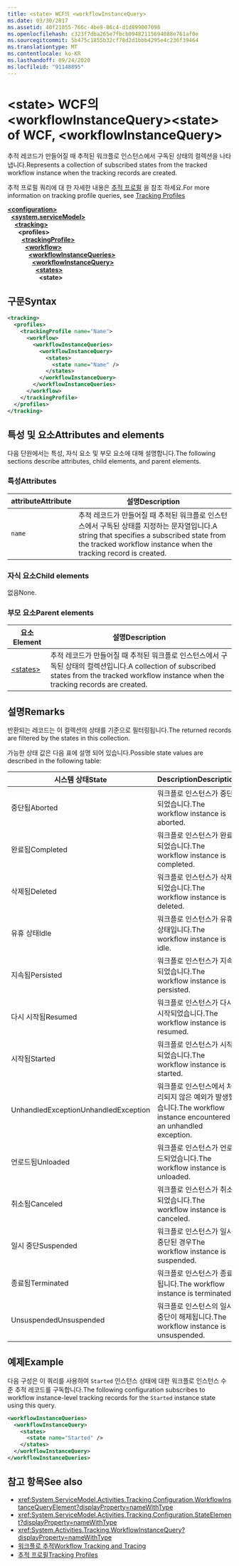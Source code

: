 ```yaml
---
title: <state> WCF의 <workflowInstanceQuery>
ms.date: 03/30/2017
ms.assetid: 40f21055-766c-4be9-86c4-d1d899007098
ms.openlocfilehash: c323f7dba265e7fbcb09482115694088e761af0e
ms.sourcegitcommit: 5b475c1855b32cf78d2d1bbb4295e4c236f39464
ms.translationtype: MT
ms.contentlocale: ko-KR
ms.lasthandoff: 09/24/2020
ms.locfileid: "91148895"
---
```

# <a name="state-of-wcf-workflowinstancequery"></a><span data-ttu-id="e5012-102">\<state> WCF의 \<workflowInstanceQuery></span><span class="sxs-lookup"><span data-stu-id="e5012-102">\<state> of WCF, \<workflowInstanceQuery></span></span>

<span data-ttu-id="e5012-103">추적 레코드가 만들어질 때 추적된 워크플로 인스턴스에서 구독된 상태의 컬렉션을 나타냅니다.</span><span class="sxs-lookup"><span data-stu-id="e5012-103">Represents a collection of subscribed states from the tracked workflow instance when the tracking records are created.</span></span>  
  
 <span data-ttu-id="e5012-104">추적 프로필 쿼리에 대 한 자세한 내용은 [추적 프로필](../../../windows-workflow-foundation/tracking-profiles.md) 을 참조 하세요.</span><span class="sxs-lookup"><span data-stu-id="e5012-104">For more information on tracking profile queries, see [Tracking Profiles](../../../windows-workflow-foundation/tracking-profiles.md)</span></span>  
  
[**\<configuration>**](../configuration-element.md)\
&nbsp;&nbsp;[**\<system.serviceModel>**](system-servicemodel.md)\
&nbsp;&nbsp;&nbsp;&nbsp;[**\<tracking>**](tracking-of-wcf.md)\
&nbsp;&nbsp;&nbsp;&nbsp;&nbsp;&nbsp;**\<profiles>**\
&nbsp;&nbsp;&nbsp;&nbsp;&nbsp;&nbsp;&nbsp;&nbsp;[**\<trackingProfile>**](trackingprofile-of-wcf.md)\
&nbsp;&nbsp;&nbsp;&nbsp;&nbsp;&nbsp;&nbsp;&nbsp;&nbsp;&nbsp;[**\<workflow>**](workflow-of-wcf.md)\
&nbsp;&nbsp;&nbsp;&nbsp;&nbsp;&nbsp;&nbsp;&nbsp;&nbsp;&nbsp;&nbsp;&nbsp;[**\<workflowInstanceQueries>**](workflowinstancequeries-of-wcf.md)\
&nbsp;&nbsp;&nbsp;&nbsp;&nbsp;&nbsp;&nbsp;&nbsp;&nbsp;&nbsp;&nbsp;&nbsp;&nbsp;&nbsp;[**\<workflowInstanceQuery>**](workflowinstancequery-of-wcf.md)\
&nbsp;&nbsp;&nbsp;&nbsp;&nbsp;&nbsp;&nbsp;&nbsp;&nbsp;&nbsp;&nbsp;&nbsp;&nbsp;&nbsp;&nbsp;&nbsp;[**\<states>**](states-of-wcf-workflowinstancequery.md)\
&nbsp;&nbsp;&nbsp;&nbsp;&nbsp;&nbsp;&nbsp;&nbsp;&nbsp;&nbsp;&nbsp;&nbsp;&nbsp;&nbsp;&nbsp;&nbsp;&nbsp;&nbsp;**\<state>**  
  
## <a name="syntax"></a><span data-ttu-id="e5012-105">구문</span><span class="sxs-lookup"><span data-stu-id="e5012-105">Syntax</span></span>  
  
```xml  
<tracking>
  <profiles>
    <trackingProfile name="Name">
      <workflow>
        <workflowInstanceQueries>
          <workflowInstanceQuery>
            <states>
              <state name="Name" />
            </states>
          </workflowInstanceQuery>
        </workflowInstanceQueries>
      </workflow>
    </trackingProfile>
  </profiles>
</tracking>
```  
  
## <a name="attributes-and-elements"></a><span data-ttu-id="e5012-106">특성 및 요소</span><span class="sxs-lookup"><span data-stu-id="e5012-106">Attributes and elements</span></span>

<span data-ttu-id="e5012-107">다음 단원에서는 특성, 자식 요소 및 부모 요소에 대해 설명합니다.</span><span class="sxs-lookup"><span data-stu-id="e5012-107">The following sections describe attributes, child elements, and parent elements.</span></span>
  
### <a name="attributes"></a><span data-ttu-id="e5012-108">특성</span><span class="sxs-lookup"><span data-stu-id="e5012-108">Attributes</span></span>

|<span data-ttu-id="e5012-109">attribute</span><span class="sxs-lookup"><span data-stu-id="e5012-109">Attribute</span></span>|<span data-ttu-id="e5012-110">설명</span><span class="sxs-lookup"><span data-stu-id="e5012-110">Description</span></span>|  
|---------------|-----------------|  
|`name`|<span data-ttu-id="e5012-111">추적 레코드가 만들어질 때 추적된 워크플로 인스턴스에서 구독된 상태를 지정하는 문자열입니다.</span><span class="sxs-lookup"><span data-stu-id="e5012-111">A string that specifies a subscribed state from the tracked workflow instance when the tracking record is created.</span></span>|  
  
### <a name="child-elements"></a><span data-ttu-id="e5012-112">자식 요소</span><span class="sxs-lookup"><span data-stu-id="e5012-112">Child elements</span></span>

<span data-ttu-id="e5012-113">없음</span><span class="sxs-lookup"><span data-stu-id="e5012-113">None.</span></span>

### <a name="parent-elements"></a><span data-ttu-id="e5012-114">부모 요소</span><span class="sxs-lookup"><span data-stu-id="e5012-114">Parent elements</span></span>

|<span data-ttu-id="e5012-115">요소</span><span class="sxs-lookup"><span data-stu-id="e5012-115">Element</span></span>|<span data-ttu-id="e5012-116">설명</span><span class="sxs-lookup"><span data-stu-id="e5012-116">Description</span></span>|  
|-------------|-----------------|  
|[\<states>](states-of-wcf-workflowinstancequery.md)|<span data-ttu-id="e5012-117">추적 레코드가 만들어질 때 추적된 워크플로 인스턴스에서 구독된 상태의 컬렉션입니다.</span><span class="sxs-lookup"><span data-stu-id="e5012-117">A collection of subscribed states from the tracked workflow instance when the tracking records are created.</span></span>|  
  
## <a name="remarks"></a><span data-ttu-id="e5012-118">설명</span><span class="sxs-lookup"><span data-stu-id="e5012-118">Remarks</span></span>  

<span data-ttu-id="e5012-119">반환되는 레코드는 이 컬렉션의 상태를 기준으로 필터링됩니다.</span><span class="sxs-lookup"><span data-stu-id="e5012-119">The returned records are filtered by the states in this collection.</span></span>  
  
<span data-ttu-id="e5012-120">가능한 상태 값은 다음 표에 설명 되어 있습니다.</span><span class="sxs-lookup"><span data-stu-id="e5012-120">Possible state values are described in the following table:</span></span>
  
|<span data-ttu-id="e5012-121">시스템 상태</span><span class="sxs-lookup"><span data-stu-id="e5012-121">State</span></span>|<span data-ttu-id="e5012-122">Description</span><span class="sxs-lookup"><span data-stu-id="e5012-122">Description</span></span>|  
|-----------|-----------------|  
|<span data-ttu-id="e5012-123">중단됨</span><span class="sxs-lookup"><span data-stu-id="e5012-123">Aborted</span></span>|<span data-ttu-id="e5012-124">워크플로 인스턴스가 중단되었습니다.</span><span class="sxs-lookup"><span data-stu-id="e5012-124">The workflow instance is aborted.</span></span>|  
|<span data-ttu-id="e5012-125">완료됨</span><span class="sxs-lookup"><span data-stu-id="e5012-125">Completed</span></span>|<span data-ttu-id="e5012-126">워크플로 인스턴스가 완료되었습니다.</span><span class="sxs-lookup"><span data-stu-id="e5012-126">The workflow instance is completed.</span></span>|  
|<span data-ttu-id="e5012-127">삭제됨</span><span class="sxs-lookup"><span data-stu-id="e5012-127">Deleted</span></span>|<span data-ttu-id="e5012-128">워크플로 인스턴스가 삭제되었습니다.</span><span class="sxs-lookup"><span data-stu-id="e5012-128">The workflow instance is deleted.</span></span>|  
|<span data-ttu-id="e5012-129">유휴 상태</span><span class="sxs-lookup"><span data-stu-id="e5012-129">Idle</span></span>|<span data-ttu-id="e5012-130">워크플로 인스턴스가 유휴 상태입니다.</span><span class="sxs-lookup"><span data-stu-id="e5012-130">The workflow instance is idle.</span></span>|  
|<span data-ttu-id="e5012-131">지속됨</span><span class="sxs-lookup"><span data-stu-id="e5012-131">Persisted</span></span>|<span data-ttu-id="e5012-132">워크플로 인스턴스가 지속되었습니다.</span><span class="sxs-lookup"><span data-stu-id="e5012-132">The workflow instance is persisted.</span></span>|  
|<span data-ttu-id="e5012-133">다시 시작됨</span><span class="sxs-lookup"><span data-stu-id="e5012-133">Resumed</span></span>|<span data-ttu-id="e5012-134">워크플로 인스턴스가 다시 시작되었습니다.</span><span class="sxs-lookup"><span data-stu-id="e5012-134">The workflow instance is resumed.</span></span>|  
|<span data-ttu-id="e5012-135">시작됨</span><span class="sxs-lookup"><span data-stu-id="e5012-135">Started</span></span>|<span data-ttu-id="e5012-136">워크플로 인스턴스가 시작되었습니다.</span><span class="sxs-lookup"><span data-stu-id="e5012-136">The workflow instance is started.</span></span>|  
|<span data-ttu-id="e5012-137">UnhandledException</span><span class="sxs-lookup"><span data-stu-id="e5012-137">UnhandledException</span></span>|<span data-ttu-id="e5012-138">워크플로 인스턴스에서 처리되지 않은 예외가 발생했습니다.</span><span class="sxs-lookup"><span data-stu-id="e5012-138">The workflow instance encountered an unhandled exception.</span></span>|  
|<span data-ttu-id="e5012-139">언로드됨</span><span class="sxs-lookup"><span data-stu-id="e5012-139">Unloaded</span></span>|<span data-ttu-id="e5012-140">워크플로 인스턴스가 언로드되었습니다.</span><span class="sxs-lookup"><span data-stu-id="e5012-140">The workflow instance is unloaded.</span></span>|  
|<span data-ttu-id="e5012-141">취소됨</span><span class="sxs-lookup"><span data-stu-id="e5012-141">Canceled</span></span>|<span data-ttu-id="e5012-142">워크플로 인스턴스가 취소되었습니다.</span><span class="sxs-lookup"><span data-stu-id="e5012-142">The workflow instance is canceled.</span></span>|  
|<span data-ttu-id="e5012-143">일시 중단</span><span class="sxs-lookup"><span data-stu-id="e5012-143">Suspended</span></span>|<span data-ttu-id="e5012-144">워크플로 인스턴스가 일시 중단된 경우</span><span class="sxs-lookup"><span data-stu-id="e5012-144">The workflow instance is suspended.</span></span>|  
|<span data-ttu-id="e5012-145">종료됨</span><span class="sxs-lookup"><span data-stu-id="e5012-145">Terminated</span></span>|<span data-ttu-id="e5012-146">워크플로 인스턴스가 종료됩니다.</span><span class="sxs-lookup"><span data-stu-id="e5012-146">The workflow instance is terminated.</span></span>|  
|<span data-ttu-id="e5012-147">Unsuspended</span><span class="sxs-lookup"><span data-stu-id="e5012-147">Unsuspended</span></span>|<span data-ttu-id="e5012-148">워크플로 인스턴스의 일시 중단이 해제됩니다.</span><span class="sxs-lookup"><span data-stu-id="e5012-148">The workflow instance is unsuspended.</span></span>|  
  
## <a name="example"></a><span data-ttu-id="e5012-149">예제</span><span class="sxs-lookup"><span data-stu-id="e5012-149">Example</span></span>

<span data-ttu-id="e5012-150">다음 구성은 이 쿼리를 사용하여 `Started` 인스턴스 상태에 대한 워크플로 인스턴스 수준 추적 레코드를 구독합니다.</span><span class="sxs-lookup"><span data-stu-id="e5012-150">The following configuration subscribes to workflow instance-level tracking records for the `Started` instance state using this query.</span></span>  
  
```xml  
<workflowInstanceQueries>
  <workflowInstanceQuery>
    <states>
      <state name="Started" />
    </states>
  </workflowInstanceQuery>
</workflowInstanceQueries>
```  
  
## <a name="see-also"></a><span data-ttu-id="e5012-151">참고 항목</span><span class="sxs-lookup"><span data-stu-id="e5012-151">See also</span></span>

- <xref:System.ServiceModel.Activities.Tracking.Configuration.WorkflowInstanceQueryElement?displayProperty=nameWithType>
- <xref:System.ServiceModel.Activities.Tracking.Configuration.StateElement?displayProperty=nameWithType>
- <xref:System.Activities.Tracking.WorkflowInstanceQuery?displayProperty=nameWithType>
- [<span data-ttu-id="e5012-152">워크플로 추적</span><span class="sxs-lookup"><span data-stu-id="e5012-152">Workflow Tracking and Tracing</span></span>](../../../windows-workflow-foundation/workflow-tracking-and-tracing.md)
- [<span data-ttu-id="e5012-153">추적 프로필</span><span class="sxs-lookup"><span data-stu-id="e5012-153">Tracking Profiles</span></span>](../../../windows-workflow-foundation/tracking-profiles.md)
